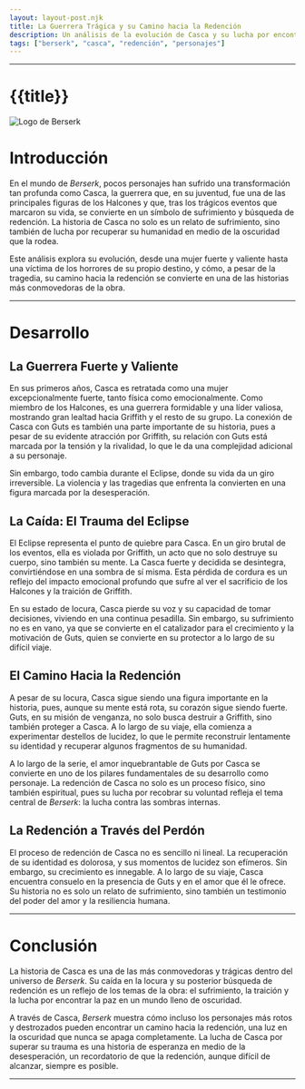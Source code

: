 ```yaml
---
layout: layout-post.njk
title: La Guerrera Trágica y su Camino hacia la Redención
description: Un análisis de la evolución de Casca y su lucha por encontrar la paz en el oscuro mundo de Berserk
tags: ["berserk", "casca", "redención", "personajes"]
---
```

---

# {{title}}


![Logo de Berserk](/img/sufrir.jpeg)
# Introducción

En el mundo de *Berserk*, pocos personajes han sufrido una transformación tan profunda como Casca, la guerrera que, en su juventud, fue una de las principales figuras de los Halcones y que, tras los trágicos eventos que marcaron su vida, se convierte en un símbolo de sufrimiento y búsqueda de redención. La historia de Casca no solo es un relato de sufrimiento, sino también de lucha por recuperar su humanidad en medio de la oscuridad que la rodea.

Este análisis explora su evolución, desde una mujer fuerte y valiente hasta una víctima de los horrores de su propio destino, y cómo, a pesar de la tragedia, su camino hacia la redención se convierte en una de las historias más conmovedoras de la obra.

---

# Desarrollo

## La Guerrera Fuerte y Valiente

En sus primeros años, Casca es retratada como una mujer excepcionalmente fuerte, tanto física como emocionalmente. Como miembro de los Halcones, es una guerrera formidable y una líder valiosa, mostrando gran lealtad hacia Griffith y el resto de su grupo. La conexión de Casca con Guts es también una parte importante de su historia, pues a pesar de su evidente atracción por Griffith, su relación con Guts está marcada por la tensión y la rivalidad, lo que le da una complejidad adicional a su personaje.

Sin embargo, todo cambia durante el Eclipse, donde su vida da un giro irreversible. La violencia y las tragedias que enfrenta la convierten en una figura marcada por la desesperación.

## La Caída: El Trauma del Eclipse

El Eclipse representa el punto de quiebre para Casca. En un giro brutal de los eventos, ella es violada por Griffith, un acto que no solo destruye su cuerpo, sino también su mente. La Casca fuerte y decidida se desintegra, convirtiéndose en una sombra de sí misma. Esta pérdida de cordura es un reflejo del impacto emocional profundo que sufre al ver el sacrificio de los Halcones y la traición de Griffith.

En su estado de locura, Casca pierde su voz y su capacidad de tomar decisiones, viviendo en una continua pesadilla. Sin embargo, su sufrimiento no es en vano, ya que se convierte en el catalizador para el crecimiento y la motivación de Guts, quien se convierte en su protector a lo largo de su difícil viaje.

## El Camino Hacia la Redención

A pesar de su locura, Casca sigue siendo una figura importante en la historia, pues, aunque su mente está rota, su corazón sigue siendo fuerte. Guts, en su misión de venganza, no solo busca destruir a Griffith, sino también proteger a Casca. A lo largo de su viaje, ella comienza a experimentar destellos de lucidez, lo que le permite reconstruir lentamente su identidad y recuperar algunos fragmentos de su humanidad.

A lo largo de la serie, el amor inquebrantable de Guts por Casca se convierte en uno de los pilares fundamentales de su desarrollo como personaje. La redención de Casca no solo es un proceso físico, sino también espiritual, pues su lucha por recobrar su voluntad refleja el tema central de *Berserk*: la lucha contra las sombras internas.

## La Redención a Través del Perdón

El proceso de redención de Casca no es sencillo ni lineal. La recuperación de su identidad es dolorosa, y sus momentos de lucidez son efímeros. Sin embargo, su crecimiento es innegable. A lo largo de su viaje, Casca encuentra consuelo en la presencia de Guts y en el amor que él le ofrece. Su historia no es solo un relato de sufrimiento, sino también un testimonio del poder del amor y la resiliencia humana.

---

# Conclusión

La historia de Casca es una de las más conmovedoras y trágicas dentro del universo de *Berserk*. Su caída en la locura y su posterior búsqueda de redención es un reflejo de los temas de la obra: el sufrimiento, la traición y la lucha por encontrar la paz en un mundo lleno de oscuridad.

A través de Casca, *Berserk* muestra cómo incluso los personajes más rotos y destrozados pueden encontrar un camino hacia la redención, una luz en la oscuridad que nunca se apaga completamente. La lucha de Casca por superar su trauma es una historia de esperanza en medio de la desesperación, un recordatorio de que la redención, aunque difícil de alcanzar, siempre es posible.

---


